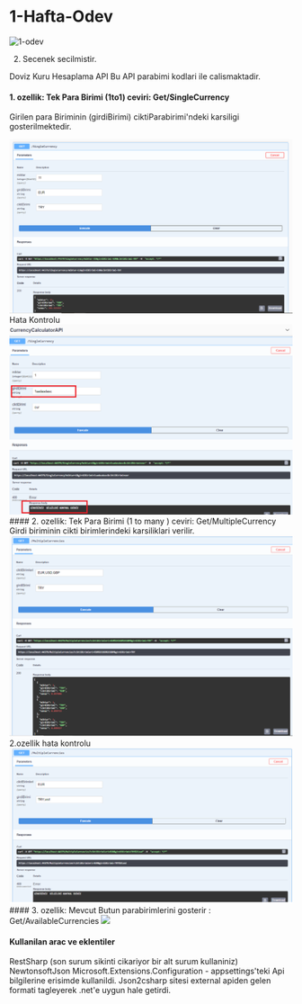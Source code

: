 # 1-Hafta-Odev
![1-odev](https://user-images.githubusercontent.com/95723369/175775209-eb119b21-ef50-4650-9c8a-b07c1feea55b.jpg)


2. Secenek secilmistir.

Doviz Kuru Hesaplama API
Bu API  parabimi kodlari ile calismaktadir.<br/>

#### 1. ozellik: Tek Para Birimi  (1to1) ceviri: Get/SingleCurrency

Girilen para Biriminin (girdiBirimi) ciktiParabirimi'ndeki karsiligi gosterilmektedir.

<img src="https://github.com/215-Protein-NET-Bootcamp/1-hafta-odev-Trkrkrl/blob/main/CurrencyCalculator/CurrencyCalculator/Images/1.ozellik.png?raw=true"/>
<br/>
Hata Kontrolu
<img src="https://github.com/215-Protein-NET-Bootcamp/1-hafta-odev-Trkrkrl/blob/main/CurrencyCalculator/CurrencyCalculator/Images/1.ozellik-hata-kontrol.png?raw=true"/>
<br/>
#### 2. ozellik: Tek Para Birimi  (1 to many  ) ceviri: Get/MultipleCurrency
Girdi biriminin cikti birimlerindeki karsiliklari verilir.
<img src="https://github.com/215-Protein-NET-Bootcamp/1-hafta-odev-Trkrkrl/blob/main/CurrencyCalculator/CurrencyCalculator/Images/2.ozeliik.png?raw=true"/>
<br/>
2.ozellik hata kontrolu
<img src="https://github.com/215-Protein-NET-Bootcamp/1-hafta-odev-Trkrkrl/blob/main/CurrencyCalculator/CurrencyCalculator/Images/2.ozellik-hata-kontrol.png?raw=true"/>

<br/>
#### 3. ozellik: Mevcut Butun parabirimlerini gosterir : Get/AvailableCurrencies

<img src="https://github.com/215-Protein-NET-Bootcamp/1-hafta-odev-Trkrkrl/blob/main/CurrencyCalculator/CurrencyCalculator/Images/3.%C3%B6zellik.pngg?raw=true"/>

<br/>

#### Kullanilan arac ve eklentiler
RestSharp (son surum sikinti cikariyor bir alt surum kullaniniz)
NewtonsoftJson
Microsoft.Extensions.Configuration - appsettings'teki Api bilgilerine erisimde kullanildi.
Json2csharp  sitesi external apiden gelen formati tagleyerek .net'e uygun hale getirdi.
